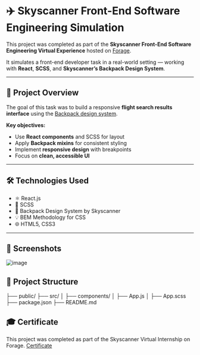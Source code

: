 # ✈️ Skyscanner Front-End Software Engineering Simulation

This project was completed as part of the **Skyscanner Front-End Software Engineering Virtual Experience** hosted on [Forage](https://www.theforage.com/).

It simulates a front-end developer task in a real-world setting — working with **React**, **SCSS**, and **Skyscanner’s Backpack Design System**.

---

## 🚀 Project Overview

The goal of this task was to build a responsive **flight search results interface** using the [Backpack design system](https://backpack.github.io/).

**Key objectives:**
- Use **React components** and SCSS for layout
- Apply **Backpack mixins** for consistent styling
- Implement **responsive design** with breakpoints
- Focus on **clean, accessible UI**

---

## 🛠️ Technologies Used

- ⚛️ React.js
- 🎨 SCSS
- 🎒 Backpack Design System by Skyscanner
- 💡 BEM Methodology for CSS
- 🌐 HTML5, CSS3

---

## 📸 Screenshots

![image](https://github.com/user-attachments/assets/32c83c4a-c99d-4dde-b761-05e65556e998)


## 📁 Project Structure

├── public/
├── src/
│   ├── components/
│   ├── App.js
│   ├── App.scss
├── package.json
├── README.md


## 🎓 Certificate

This project was completed as part of the Skyscanner Virtual Internship on Forage.
[Certificate](https://forage-uploads-prod.s3.amazonaws.com/completion-certificates/skoQmxqhtgWmKv2pm/km4rw7dihDr3etqom_skoQmxqhtgWmKv2pm_Su4MatrFAttePQAgA_1750277140937_completion_certificate.pdf)
